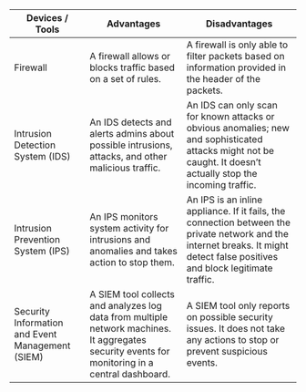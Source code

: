 |**Devices / Tools**|**Advantages**|**Disadvantages**|
|---|---|---|
|Firewall|A firewall allows or blocks traffic based on a set of rules.|A firewall is only able to filter packets based on information provided in the header of the packets.|
|Intrusion Detection System (IDS)|An IDS detects and alerts admins about possible intrusions, attacks, and other malicious traffic.|An IDS can only scan for known attacks or obvious anomalies; new and sophisticated attacks might not be caught. It doesn’t actually stop the incoming traffic.|
|Intrusion Prevention System (IPS)|An IPS monitors system activity for intrusions and anomalies and takes action to stop them.|An IPS is an inline appliance. If it fails, the connection between the private network and the internet breaks. It might detect false positives and block legitimate traffic.|
|Security Information and Event Management (SIEM)|A SIEM tool collects and analyzes log data from multiple network machines. It aggregates security events for monitoring in a central dashboard.|A SIEM tool only reports on possible security issues. It does not take any actions to stop or prevent suspicious events.|

